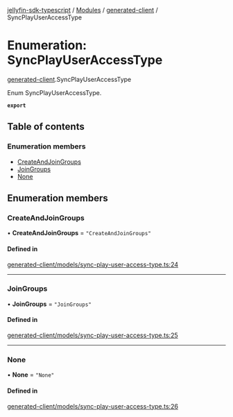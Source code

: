[jellyfin-sdk-typescript](../README.md) / [Modules](../modules.md) / [generated-client](../modules/generated_client.md) / SyncPlayUserAccessType

# Enumeration: SyncPlayUserAccessType

[generated-client](../modules/generated_client.md).SyncPlayUserAccessType

Enum SyncPlayUserAccessType.

**`export`**

## Table of contents

### Enumeration members

- [CreateAndJoinGroups](generated_client.SyncPlayUserAccessType.md#createandjoingroups)
- [JoinGroups](generated_client.SyncPlayUserAccessType.md#joingroups)
- [None](generated_client.SyncPlayUserAccessType.md#none)

## Enumeration members

### CreateAndJoinGroups

• **CreateAndJoinGroups** = `"CreateAndJoinGroups"`

#### Defined in

[generated-client/models/sync-play-user-access-type.ts:24](https://github.com/thornbill/jellyfin-sdk-typescript/blob/644c849/src/generated-client/models/sync-play-user-access-type.ts#L24)

___

### JoinGroups

• **JoinGroups** = `"JoinGroups"`

#### Defined in

[generated-client/models/sync-play-user-access-type.ts:25](https://github.com/thornbill/jellyfin-sdk-typescript/blob/644c849/src/generated-client/models/sync-play-user-access-type.ts#L25)

___

### None

• **None** = `"None"`

#### Defined in

[generated-client/models/sync-play-user-access-type.ts:26](https://github.com/thornbill/jellyfin-sdk-typescript/blob/644c849/src/generated-client/models/sync-play-user-access-type.ts#L26)
